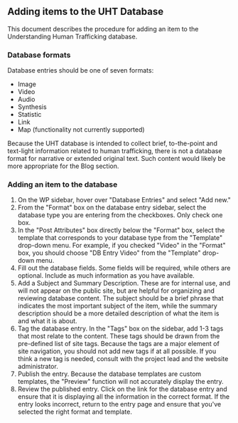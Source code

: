 ## Adding items to the UHT Database

This document describes the procedure for adding an item to the Understanding Human Trafficking database.

### Database formats

Database entries should be one of seven formats:

- Image
- Video
- Audio
- Synthesis
- Statistic
- Link
- Map (functionality not currently supported)

Because the UHT database is intended to collect brief, to-the-point and text-light information related to human trafficking, there is not a database format for narrative or extended original text. Such content would likely be more appropriate for the Blog section.

### Adding an item to the database

1. On the WP sidebar, hover over "Database Entries" and select "Add new."
2. From the "Format" box on the database entry sidebar, select the database type you are entering from the checkboxes. Only check one box.
3. In the "Post Attributes" box directly below the "Format" box, select the template that corresponds to your database type from the "Template" drop-down menu. For example, if you checked "Video" in the "Format" box, you should choose "DB Entry Video" from the "Template" drop-down menu.
4. Fill out the database fields. Some fields will be required, while others are optional. Include as much information as you have available.
5. Add a Subject and Summary Description. These are for internal use, and will not appear on the public site, but are helpful for organizing and reviewing database content. The subject should be a brief phrase that indicates the most important subject of the item, while the summary description should be a more detailed description of what the item is and what it is about.
6. Tag the database entry. In the "Tags" box on the sidebar, add 1-3 tags that most relate to the content. These tags should be drawn from the pre-defined list of site tags. Because the tags are a major element of site navigation, you should not add new tags if at all possible. If you think a new tag is needed, consult with the project lead and the website administrator.
7. Publish the entry. Because the database templates are custom templates, the "Preview" function will not accurately display the entry.
8. Review the published entry. Click on the link for the database entry and ensure that it is displaying all the information in the correct format. If the entry looks incorrect, return to the entry page and ensure that you've selected the right format and template.
